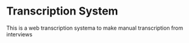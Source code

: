 # Transcription System
This is a web transcription systema to make manual transcription from interviews
